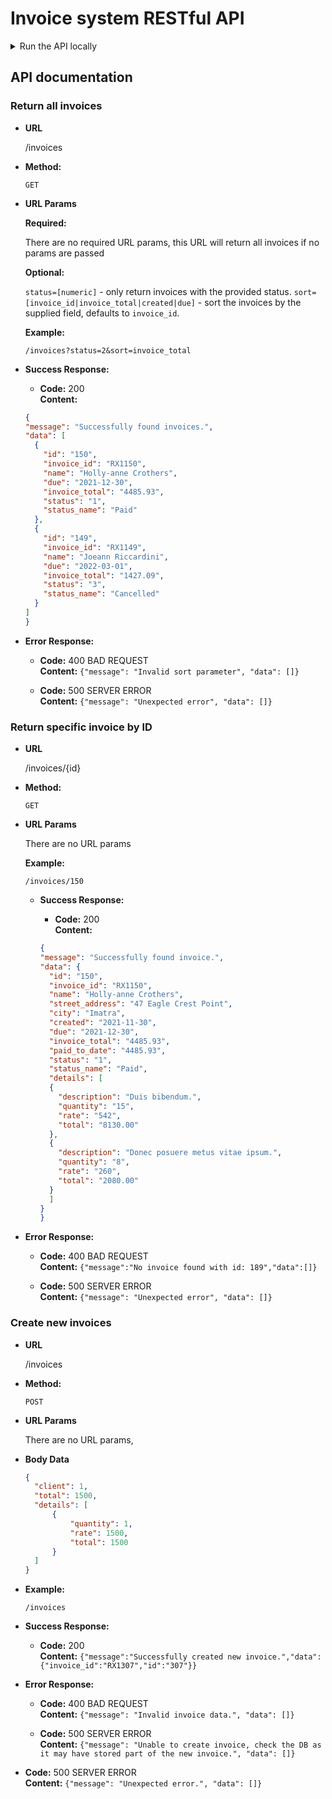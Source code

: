 # Invoice system RESTful API

<details>
<summary>Run the API locally</summary>

<p></p>
<p>
Clone this repo into your docker `html` folder:

```bash
git clone git@github.com:iO-Academy/invoicing-API.git
```

Once cloned, first install the database stored in `db/invoices.sql`.
Create a database named `invoices`, then open the SQL file in your MySQL GUI and run all queries.

After installing the database, install the vendor code by running the following from the root of the repo:

```bash
composer install
```

To run the application locally:
```bash
composer start
```

**Do not close this terminal tab, it is a running process.**

The API will now be accessible at `http://localhost:8080/`.

That's it! Now go build something cool.
</p>
</details>

## API documentation

### Return all invoices

* **URL**

  /invoices

* **Method:**

  `GET`

* **URL Params**

  **Required:**

  There are no required URL params, this URL will return all invoices if no params are passed

  **Optional:**

  `status=[numeric]` - only return invoices with the provided status.
  `sort=[invoice_id|invoice_total|created|due]` - sort the invoices by the supplied field, defaults to `invoice_id`.

  **Example:**

  `/invoices?status=2&sort=invoice_total`

* **Success Response:**

    * **Code:** 200 <br />
      **Content:** <br />

  ```json
  {
  "message": "Successfully found invoices.",
  "data": [
    {
      "id": "150",
      "invoice_id": "RX1150",
      "name": "Holly-anne Crothers",
      "due": "2021-12-30",
      "invoice_total": "4485.93",
      "status": "1",
      "status_name": "Paid"
    },
    {
      "id": "149",
      "invoice_id": "RX1149",
      "name": "Joeann Riccardini",
      "due": "2022-03-01",
      "invoice_total": "1427.09",
      "status": "3",
      "status_name": "Cancelled"
    }
  ]
  }
  ```

* **Error Response:**

  * **Code:** 400 BAD REQUEST <br />
    **Content:** `{"message": "Invalid sort parameter", "data": []}`

  * **Code:** 500 SERVER ERROR <br />
    **Content:** `{"message": "Unexpected error", "data": []}`

### Return specific invoice by ID

* **URL**

  /invoices/{id}

* **Method:**

  `GET`

* **URL Params**

  There are no URL params

  **Example:**

  `/invoices/150`

  * **Success Response:**

    * **Code:** 200 <br />
      **Content:** <br />

    ```json
    {
    "message": "Successfully found invoice.",
    "data": {
      "id": "150",
      "invoice_id": "RX1150",
      "name": "Holly-anne Crothers",
      "street_address": "47 Eagle Crest Point",
      "city": "Imatra",
      "created": "2021-11-30",
      "due": "2021-12-30",
      "invoice_total": "4485.93",
      "paid_to_date": "4485.93",
      "status": "1",
      "status_name": "Paid",
      "details": [
      {
        "description": "Duis bibendum.",
        "quantity": "15",
        "rate": "542",
        "total": "8130.00"
      },
      {
        "description": "Donec posuere metus vitae ipsum.",
        "quantity": "8",
        "rate": "260",
        "total": "2080.00"
      }
      ]
    }
    }
    ```

* **Error Response:**

  * **Code:** 400 BAD REQUEST <br />
    **Content:** `{"message":"No invoice found with id: 189","data":[]}`

  * **Code:** 500 SERVER ERROR <br />
    **Content:** `{"message": "Unexpected error", "data": []}`


### Create new invoices

* **URL**

  /invoices

* **Method:**

  `POST`

* **URL Params**

  There are no URL params,

* **Body Data**

  ```json
  {
    "client": 1,
    "total": 1500,
    "details": [
        {
            "quantity": 1,
            "rate": 1500,
            "total": 1500
        }
    ]
  }
  ```

* **Example:**

  `/invoices`

* **Success Response:**

  * **Code:** 200 <br />
    **Content:** `{"message":"Successfully created new invoice.","data":{"invoice_id":"RX1307","id":"307"}}`

* **Error Response:**

  * **Code:** 400 BAD REQUEST <br />
    **Content:** `{"message": "Invalid invoice data.", "data": []}`

  * **Code:** 500 SERVER ERROR <br />
    **Content:** `{"message": "Unable to create invoice, check the DB as it may have stored part of the new invoice.", "data": []}`

* **Code:** 500 SERVER ERROR <br />
  **Content:** `{"message": "Unexpected error.", "data": []}`